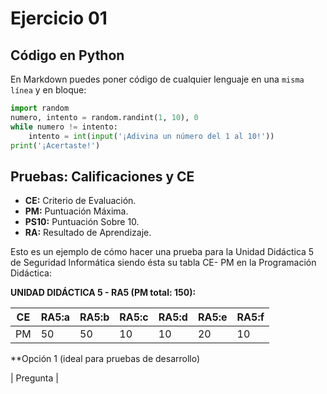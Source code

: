 # Ejercicio 01

## Código en Python

En Markdown puedes poner código de cualquier lenguaje en una ```misma línea``` y en bloque:

```python
import random
numero, intento = random.randint(1, 10), 0
while numero != intento:
    intento = int(input('¡Adivina un número del 1 al 10!'))
print('¡Acertaste!')
```

## Pruebas: Calificaciones y CE

 * **CE:** Criterio de Evaluación.
 * **PM:** Puntuación Máxima.
 * **PS10:** Puntuación Sobre 10.
 * **RA:** Resultado de Aprendizaje.

Esto es un ejemplo de cómo hacer una prueba para la Unidad Didáctica 5 de Seguridad Informática siendo ésta su tabla CE-
PM en la Programación Didáctica:

**UNIDAD DIDÁCTICA 5 - RA5 (PM total: 150):** 

| CE | RA5:a | RA5:b | RA5:c | RA5:d | RA5:e | RA5:f |
|----|-------|-------|-------|-------|-------|-------|
| PM | 50 | 50 | 10 | 10 | 20 | 10 |

**Opción 1 (ideal para pruebas de desarrollo)

| Pregunta |
